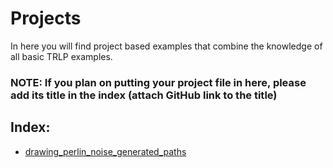 # Projects 
In here you will find project based examples that combine the knowledge of all basic TRLP examples.
### **NOTE: If you plan on putting your project file in here, please add its title in the index (attach GitHub link to the title)**
## Index:
* [drawing_perlin_noise_generated_paths](/example_robot_programs/tree/main/trpl_examples/projects/drawing_perlin_noise_generated_paths)

